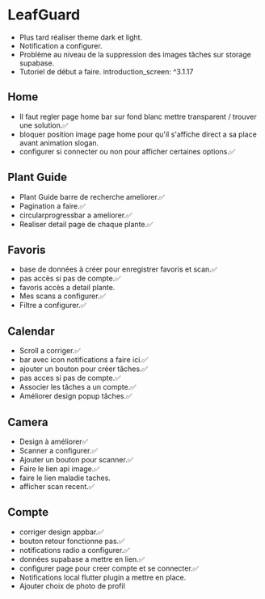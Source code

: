 # LeafGuard

- Plus tard réaliser theme dark et light.
- Notification a configurer.
- Problème au niveau de la suppression des images tâches sur storage supabase.
- Tutoriel de début a faire. introduction_screen: ^3.1.17

## Home

- Il faut regler page home bar sur fond blanc mettre transparent / trouver une solution.✅
- bloquer position image page home pour qu'il s'affiche direct a sa place avant animation slogan.
- configurer si connecter ou non pour afficher certaines options.✅

## Plant Guide

- Plant Guide barre de recherche ameliorer.✅
- Pagination a faire.✅
- circularprogressbar a ameliorer.✅
- Realiser detail page de chaque plante.✅

## Favoris

- base de données à créer pour enregistrer favoris et scan.✅
- pas accès si pas de compte.✅
- favoris accès a detail plante.
- Mes scans a configurer.✅
- Filtre a configurer.✅

## Calendar

- Scroll a corriger.✅
- bar avec icon notifications a faire ici.✅
- ajouter un bouton pour créer tâches.✅
- pas acces si pas de compte.✅
- Associer les tâches a un compte.✅
- Améliorer design popup tâches.✅

## Camera

- Design à améliorer✅
- Scanner a configurer.✅
- Ajouter un bouton pour scanner.✅
- Faire le lien api image.✅
- faire le lien maladie taches.
- afficher scan recent.✅

## Compte

- corriger design appbar.✅
- bouton retour fonctionne pas.✅
- notifications radio a configurer.✅
- données supabase a mettre en lien.✅
- configurer page pour creer compte et se connecter.✅
- Notifications local flutter plugin a mettre en place.
- Ajouter choix de photo de profil

